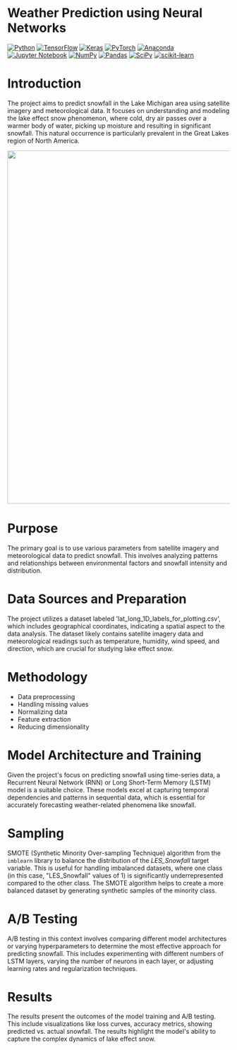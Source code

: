 # Weather Prediction using Neural Networks

[![Python](https://img.shields.io/badge/python-3670A0?style=for-the-badge&logo=python&logoColor=ffdd54)](https://www.python.org) 
[![TensorFlow](https://img.shields.io/badge/TensorFlow-%23FF6F00.svg?style=for-the-badge&logo=TensorFlow&logoColor=white)](https://www.tensorflow.org)
[![Keras](https://img.shields.io/badge/Keras-%23D00000.svg?style=for-the-badge&logo=Keras&logoColor=white)](https://keras.io)
[![PyTorch](https://img.shields.io/badge/PyTorch-%23EE4C2C.svg?style=for-the-badge&logo=PyTorch&logoColor=white)](https://pytorch.org/)
[![Anaconda](https://img.shields.io/badge/Anaconda-%2344A833.svg?style=for-the-badge&logo=anaconda&logoColor=white)](https://www.anaconda.com)
[![Jupyter Notebook](https://img.shields.io/badge/jupyter-%23FA0F00.svg?style=for-the-badge&logo=jupyter&logoColor=white)](https://jupyter.org/)
[![NumPy](https://img.shields.io/badge/numpy-%23013243.svg?style=for-the-badge&logo=numpy&logoColor=white)](https://numpy.org)
[![Pandas](https://img.shields.io/badge/pandas-%23150458.svg?style=for-the-badge&logo=pandas&logoColor=white)](https://pandas.pydata.org) 
[![SciPy](https://img.shields.io/badge/SciPy-%230C55A5.svg?style=for-the-badge&logo=scipy&logoColor=%white)](https://scipy.org/)
[![scikit-learn](https://img.shields.io/badge/scikit--learn-%23F7931E.svg?style=for-the-badge&logo=scikit-learn&logoColor=white)](https://scikit-learn.org/stable)


# Introduction
The project aims to predict snowfall in the Lake Michigan area using satellite imagery and meteorological data. It focuses on understanding and modeling the lake effect snow phenomenon, where cold, dry air passes over a warmer body of water, picking up moisture and resulting in significant snowfall. This natural occurrence is particularly prevalent in the Great Lakes region of North America.

<img src="https://github.com/Manuindukuri/Deep-Learning/assets/114769115/611200c9-17ee-41be-9946-04a0eaf50e8f" width="1000" height="800">

# Purpose
The primary goal is to use various parameters from satellite imagery and meteorological data to predict snowfall. This involves analyzing patterns and relationships between environmental factors and snowfall intensity and distribution.

# Data Sources and Preparation
The project utilizes a dataset labeled 'lat_long_1D_labels_for_plotting.csv', which includes geographical coordinates, indicating a spatial aspect to the data analysis. The dataset likely contains satellite imagery data and meteorological readings such as temperature, humidity, wind speed, and direction, which are crucial for studying lake effect snow.

# Methodology
- Data preprocessing
- Handling missing values
- Normalizing data
- Feature extraction
- Reducing dimensionality

# Model Architecture and Training
Given the project's focus on predicting snowfall using time-series data, a Recurrent Neural Network (RNN) or Long Short-Term Memory (LSTM) model is a suitable choice. These models excel at capturing temporal dependencies and patterns in sequential data, which is essential for accurately forecasting weather-related phenomena like snowfall.

# Sampling
SMOTE (Synthetic Minority Over-sampling Technique) algorithm from the ```imblearn``` library to balance the distribution of the *LES_Snowfall* target variable. This is useful for handling imbalanced datasets, where one class (in this case, "LES_Snowfall" values of 1) is significantly underrepresented compared to the other class. The SMOTE algorithm helps to create a more balanced dataset by generating synthetic samples of the minority class.

# A/B Testing
A/B testing in this context involves comparing different model architectures or varying hyperparameters to determine the most effective approach for predicting snowfall. This includes experimenting with different numbers of LSTM layers, varying the number of neurons in each layer, or adjusting learning rates and regularization techniques.

# Results
The results present the outcomes of the model training and A/B testing. This include visualizations like loss curves, accuracy metrics, showing predicted vs. actual snowfall. The results highlight the model's ability to capture the complex dynamics of lake effect snow.
